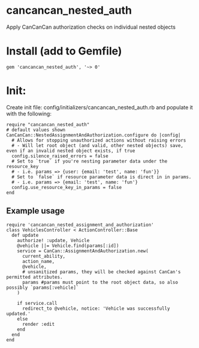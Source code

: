 
# cancancan_nested_auth
Apply CanCanCan authorization checks on individual nested objects

# Install (add to Gemfile)
```
gem 'cancancan_nested_auth', '~> 0'
```

# Init:
Create init file: config/initializers/cancancan_nested_auth.rb and populate it with the following:

```
require "cancancan_nested_auth"
# default values shown
CanCanCan::NestedAssignmentAndAuthorization.configure do |config|
  # Allows for stopping unauthorized actions without raising errors
  # - Will let root object (and valid, other nested objects) save, even if an invalid nested object exists, if true
  config.silence_raised_errors = false
  # Set to `true` if you're nesting parameter data under the resource_key
  # - i.e. params => {user: {email: 'test', name: 'fun'}}
  # Set to `false` if resource parameter data is direct in in params.
  # - i.e. params => {email: 'test', name: 'fun'}
  config.use_resource_key_in_params = false
end
```

## Example usage
```
require 'cancancan_nested_assignment_and_authorization'
class VehiclesController < ActionController::Base
  def update
    authorize! :update, Vehicle
    @vehicle ||= Vehicle.find(params[:id])
    service = CanCan::AssignmentAndAuthorization.new(
      current_ability,
      action_name,
      @vehicle,
      # unsanitized params, they will be checked against CanCan's permitted attributes.
      params #params must point to the root object data, so also possibly `params[:vehicle]`
    )

    if service.call
      redirect_to @vehicle, notice: 'Vehicle was successfully updated.'
    else
      render :edit
    end
  end
end
```
